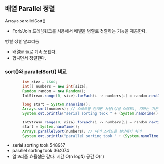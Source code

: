## 배열 Parallel 정렬

Arrays.parallelSort()
+ Fork/Join 프레임워크를 사용해서 배열을 병렬로 정렬하는 기능을 제공한다.

병렬 정렬 알고리듬
+ 배열을 둘로 계속 쪼갠다.
+ 합치면서 정렬한다.


### sort()와 parallelSort() 비교

```java
        int size = 1500;
        int[] numbers = new int[size];
        Random random = new Random();
        IntStream.range(0, size).forEach(i -> numbers[i] = random.nextInt());

        long start = System.nanoTime();
        Arrays.sort(numbers); // 스레드를 한개만 사용(싱글 스레드), 자바는 기본적으로 Dual-Pivot Qucik sort를 사용
        System.out.println("serial sorting took " + (System.nanoTime() - start));

        IntStream.range(0, size).forEach(i -> numbers[i] = random.nextInt());
        start = System.nanoTime();
        Arrays.parallelSort(numbers); // 여러 스레드를 분산해서 처리
        System.out.println("parallel sorting took " + (System.nanoTime() - start));

```

+ serial sorting took 548957
+ parallel sorting took 364074
+ 알고리즘 효율성은 같다. 시간 O(n logN) 공간 O(n)

